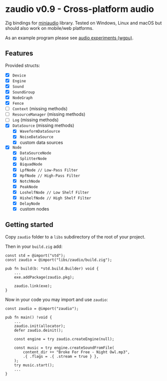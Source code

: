 # zaudio v0.9 - Cross-platform audio

Zig bindings for [miniaudio](https://github.com/mackron/miniaudio) library. Tested on Windows, Linux and macOS but should also work on mobile/web platforms.

As an example program please see [audio experiments (wgpu)](https://github.com/michal-z/zig-gamedev/tree/main/samples/audio_experiments_wgpu).

## Features

Provided structs:

- [x] `Device`
- [x] `Engine`
- [x] `Sound`
- [x] `SoundGroup`
- [x] `NodeGraph`
- [x] `Fence`
- [ ] `Context` (missing methods)
- [ ] `ResourceManager` (missing methods)
- [ ] `Log` (missing methods)
- [x] `DataSource` (missing methods)
  - [x] `WaveformDataSource`
  - [x] `NoiseDataSource`
  - [x] custom data sources
- [x] `Node`
  - [x] `DataSourceNode`
  - [x] `SplitterNode`
  - [x] `BiquadNode`
  - [x] `LpfNode // Low-Pass Filter`
  - [x] `HpfNode // High-Pass Filter`
  - [x] `NotchNode`
  - [x] `PeakNode`
  - [x] `LoshelfNode // Low Shelf Filter`
  - [x] `HishelfNode // High Shelf Filter`
  - [x] `DelayNode`
  - [x] custom nodes

## Getting started

Copy `zaudio` folder to a `libs` subdirectory of the root of your project.

Then in your `build.zig` add:

```zig
const std = @import("std");
const zaudio = @import("libs/zaudio/build.zig");

pub fn build(b: *std.build.Builder) void {
    ...
    exe.addPackage(zaudio.pkg);

    zaudio.link(exe);
}
```

Now in your code you may import and use `zaudio`:

```zig
const zaudio = @import("zaudio");

pub fn main() !void {
    ...
    zaudio.init(allocator);
    defer zaudio.deinit();

    const engine = try zaudio.createEngine(null);

    const music = try engine.createSoundFromFile(
        content_dir ++ "Broke For Free - Night Owl.mp3",
        .{ .flags = .{ .stream = true } },
    );
    try music.start();
    ...
}
```
